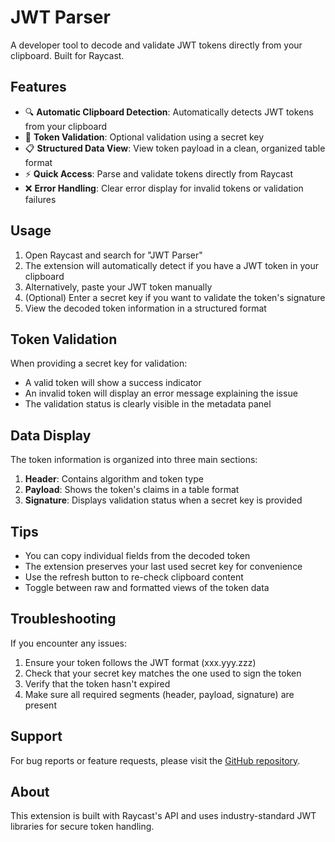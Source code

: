 # JWT Parser

A developer tool to decode and validate JWT tokens directly from your clipboard. Built for Raycast.

## Features

- 🔍 **Automatic Clipboard Detection**: Automatically detects JWT tokens from your clipboard
- 🔐 **Token Validation**: Optional validation using a secret key
- 📋 **Structured Data View**: View token payload in a clean, organized table format
- ⚡️ **Quick Access**: Parse and validate tokens directly from Raycast
- ❌ **Error Handling**: Clear error display for invalid tokens or validation failures

## Usage

1. Open Raycast and search for "JWT Parser"
2. The extension will automatically detect if you have a JWT token in your clipboard
3. Alternatively, paste your JWT token manually
4. (Optional) Enter a secret key if you want to validate the token's signature
5. View the decoded token information in a structured format

## Token Validation

When providing a secret key for validation:
- A valid token will show a success indicator
- An invalid token will display an error message explaining the issue
- The validation status is clearly visible in the metadata panel

## Data Display

The token information is organized into three main sections:
1. **Header**: Contains algorithm and token type
2. **Payload**: Shows the token's claims in a table format
3. **Signature**: Displays validation status when a secret key is provided

## Tips

- You can copy individual fields from the decoded token
- The extension preserves your last used secret key for convenience
- Use the refresh button to re-check clipboard content
- Toggle between raw and formatted views of the token data

## Troubleshooting

If you encounter any issues:
1. Ensure your token follows the JWT format (xxx.yyy.zzz)
2. Check that your secret key matches the one used to sign the token
3. Verify that the token hasn't expired
4. Make sure all required segments (header, payload, signature) are present

## Support

For bug reports or feature requests, please visit the [GitHub repository](https://github.com/raycast/extensions/tree/main/extensions/jwt-parser).

## About

This extension is built with Raycast's API and uses industry-standard JWT libraries for secure token handling.